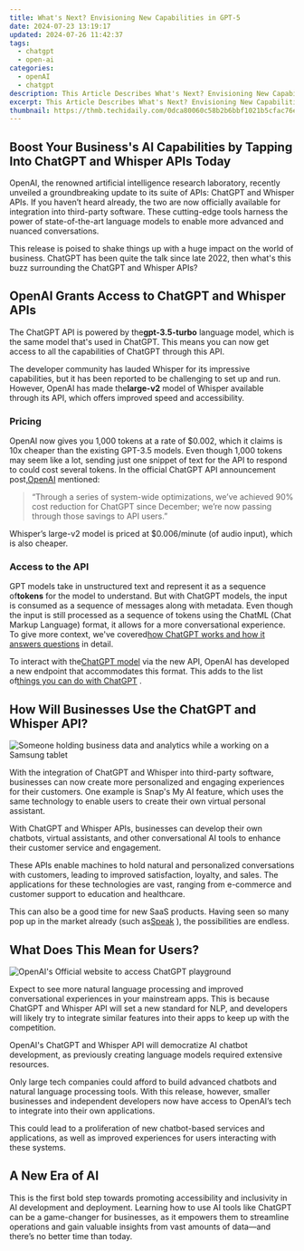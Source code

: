 ```yaml
---
title: What's Next? Envisioning New Capabilities in GPT-5
date: 2024-07-23 13:19:17
updated: 2024-07-26 11:42:37
tags:
  - chatgpt
  - open-ai
categories:
  - openAI
  - chatgpt
description: This Article Describes What's Next? Envisioning New Capabilities in GPT-5
excerpt: This Article Describes What's Next? Envisioning New Capabilities in GPT-5
thumbnail: https://thmb.techidaily.com/0dca80060c58b2b6bbf1021b5cfac76e3fa6cc6f30bafd7ebd2e3f93bc51e809.jpg
---
```


## Boost Your Business's AI Capabilities by Tapping Into ChatGPT and Whisper APIs Today

 OpenAI, the renowned artificial intelligence research laboratory, recently unveiled a groundbreaking update to its suite of APIs: ChatGPT and Whisper APIs. If you haven’t heard already, the two are now officially available for integration into third-party software. These cutting-edge tools harness the power of state-of-the-art language models to enable more advanced and nuanced conversations.

 This release is poised to shake things up with a huge impact on the world of business. ChatGPT has been quite the talk since late 2022, then what's this buzz surrounding the ChatGPT and Whisper APIs?

## OpenAI Grants Access to ChatGPT and Whisper APIs

 The ChatGPT API is powered by the**gpt-3.5-turbo** language model, which is the same model that's used in ChatGPT. This means you can now get access to all the capabilities of ChatGPT through this API.

 The developer community has lauded Whisper for its impressive capabilities, but it has been reported to be challenging to set up and run. However, OpenAI has made the**large-v2** model of Whisper available through its API, which offers improved speed and accessibility.

### Pricing

 OpenAI now gives you 1,000 tokens at a rate of $0.002, which it claims is 10x cheaper than the existing GPT-3.5 models. Even though 1,000 tokens may seem like a lot, sending just one snippet of text for the API to respond to could cost several tokens. In the official ChatGPT API announcement post,[OpenAI](https://openai.com/blog/introducing-chatgpt-and-whisper-apis) mentioned:

> “Through a series of system-wide optimizations, we’ve achieved 90% cost reduction for ChatGPT since December; we’re now passing through those savings to API users.”

 Whisper’s large-v2 model is priced at $0.006/minute (of audio input), which is also cheaper.

### Access to the API

 GPT models take in unstructured text and represent it as a sequence of**tokens** for the model to understand. But with ChatGPT models, the input is consumed as a sequence of messages along with metadata. Even though the input is still processed as a sequence of tokens using the ChatML (Chat Markup Language) format, it allows for a more conversational experience. To give more context, we've covered[how ChatGPT works and how it answers questions](https://www.makeuseof.com/how-does-chatgpt-work/) in detail.

 To interact with the[ChatGPT model](https://platform.openai.com/docs/guides/chat) via the new API, OpenAI has developed a new endpoint that accommodates this format. This adds to the list of[things you can do with ChatGPT](https://www.makeuseof.com/things-you-can-do-with-chatgpt/) .

## How Will Businesses Use the ChatGPT and Whisper API?

![Someone holding business data and analytics while a working on a Samsung tablet](https://static1.makeuseofimages.com/wordpress/wp-content/uploads/2023/03/a-samsung-table-and-papers-on-table.jpg)

 With the integration of ChatGPT and Whisper into third-party software, businesses can now create more personalized and engaging experiences for their customers. One example is Snap's My AI feature, which uses the same technology to enable users to create their own virtual personal assistant.

 With ChatGPT and Whisper APIs, businesses can develop their own chatbots, virtual assistants, and other conversational AI tools to enhance their customer service and engagement.

 These APIs enable machines to hold natural and personalized conversations with customers, leading to improved satisfaction, loyalty, and sales. The applications for these technologies are vast, ranging from e-commerce and customer support to education and healthcare.

 This can also be a good time for new SaaS products. Having seen so many pop up in the market already (such as[Speak](https://www.speak.com/) ), the possibilities are endless.

## What Does This Mean for Users?

![OpenAI's Official website to access ChatGPT playground](https://static1.makeuseofimages.com/wordpress/wp-content/uploads/2023/03/chatgpt.jpg)

 Expect to see more natural language processing and improved conversational experiences in your mainstream apps. This is because ChatGPT and Whisper API will set a new standard for NLP, and developers will likely try to integrate similar features into their apps to keep up with the competition.

 OpenAI's ChatGPT and Whisper API will democratize AI chatbot development, as previously creating language models required extensive resources.

 Only large tech companies could afford to build advanced chatbots and natural language processing tools. With this release, however, smaller businesses and independent developers now have access to OpenAI’s tech to integrate into their own applications.

 This could lead to a proliferation of new chatbot-based services and applications, as well as improved experiences for users interacting with these systems.

## A New Era of AI

 This is the first bold step towards promoting accessibility and inclusivity in AI development and deployment. Learning how to use AI tools like ChatGPT can be a game-changer for businesses, as it empowers them to streamline operations and gain valuable insights from vast amounts of data—and there’s no better time than today.


<ins class="adsbygoogle"
     style="display:block"
     data-ad-format="autorelaxed"
     data-ad-client="ca-pub-7571918770474297"
     data-ad-slot="1223367746"></ins>



<ins class="adsbygoogle"
     style="display:block"
     data-ad-client="ca-pub-7571918770474297"
     data-ad-slot="8358498916"
     data-ad-format="auto"
     data-full-width-responsive="true"></ins>

